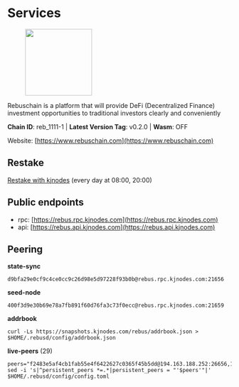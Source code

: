 # Services

<figure><img src="https://raw.githubusercontent.com/kj89/testnet_manuals/main/pingpub/logos/rebus.png" width="150" alt=""><figcaption></figcaption></figure>

Rebuschain is a platform that will provide DeFi (Decentralized Finance)  investment opportunities to traditional investors clearly and conveniently

**Chain ID**: reb_1111-1 | **Latest Version Tag**: v0.2.0 | **Wasm**: OFF

Website: [https://www.rebuschain.com](https://www.rebuschain.com)

## Restake

[Restake with kjnodes](https://restake.app/rebus/rebusvaloper1vndzy8y55ylgpmmsc34uy8rm6kqlml6ffs9lrv) (every day at 08:00, 20:00)
## Public endpoints

* rpc: [https://rebus.rpc.kjnodes.com](https://rebus.rpc.kjnodes.com)
* api: [https://rebus.api.kjnodes.com](https://rebus.api.kjnodes.com)

## Peering

**state-sync**

```
d9bfa29e0cf9c4ce0cc9c26d98e5d97228f93b0b@rebus.rpc.kjnodes.com:21656
```

**seed-node**

```
400f3d9e30b69e78a7fb891f60d76fa3c73f0ecc@rebus.rpc.kjnodes.com:21659
```

**addrbook**
```
curl -Ls https://snapshots.kjnodes.com/rebus/addrbook.json > $HOME/.rebusd/config/addrbook.json
```

**live-peers** (29)
```
peers="f2483e5af4cb1fab55e4f6422627c0365f45b5dd@194.163.188.252:26656,1749a8f0aa533fc92c1212366c22c0993fbb1545@51.178.47.116:26656,f546370843f92e2415524a7b18f9cd528e2fd706@65.109.55.186:26656,256d9790bf186f5a275790f7fe01e1b8800dcaaf@65.21.88.78:26656,fa292bfad37826c9da43894b349b1480dff516b5@65.108.99.254:31656,d28516746773bfaeca4efa5537c0bf5990b8828e@65.21.229.33:27656,ab6a4ae2857ac05fa8f45b03871fa3945193fc61@46.4.81.204:35656,2f6b34ad97c4827dace87436f0299cf89fe0c056@136.243.95.80:46656,bb2a7dc81b9bd0e017409a2bbb71b12bb899e743@178.63.22.117:26656,e056318da91e77585f496333040e00e12f6941d1@51.83.97.166:26656,15b1c913dc3d9dab7c912b27bb2a957abbfe8834@142.132.199.27:40106,6d8c83cc702365363b829a14efdd414401da369b@23.88.69.167:27565,d6c891779edb84d91aa7dd043dcc819c11bf6895@185.245.183.106:26656,304ff8e051b2fbd038771142b69ac915c14c0819@78.46.78.83:26656,f97a11f283cd5f11bf1fe73d8b2012b711d61ce9@38.242.205.80:21656,5f4b34cf261bb4f2c14b8a707ed6cdbbee75d500@154.53.60.246:26656,3a3e7123b9ae814b8d8517b6635d21b9ae45bf25@195.3.222.148:26656,ae67d4c37632435e0d5f27041f50af20d227bdc2@93.170.72.118:21656,f467e286567f94c89d39a5bcea0e1d68951299f9@146.59.81.204:34456,d9bfa29e0cf9c4ce0cc9c26d98e5d97228f93b0b@65.109.88.38:21656,7ee74ea68e350fc5214657255cba5e339bb30c2a@138.201.127.91:26674,c0b33353fb70d8d71dcb9c8848b3b4207bd56951@188.165.221.155:30547,12e6bea6650a53150c01ca3897e4a0b94d6e9d4e@135.181.141.47:26656,9832950578c4492d934d6e875165757f5a98caff@51.83.96.150:26637,b8ed7daa4e2966f6c160915600d7dadf7e3ef61e@62.171.142.94:26156,4a4d2e7070e05ad6c13628d2f191d96172659452@65.109.65.210:40656,cd71aa366822800a2aa7051fae69127f78b3f203@188.165.225.226:26656,b8613a7717b0ebaf2100c360cf13c92c4de33100@195.201.63.87:41666,aa2feb704c0089b1a0f23011a9e7cd2c27a06134@65.21.200.6:29656"
sed -i 's|^persistent_peers *=.*|persistent_peers = "'$peers'"|' $HOME/.rebusd/config/config.toml
```

